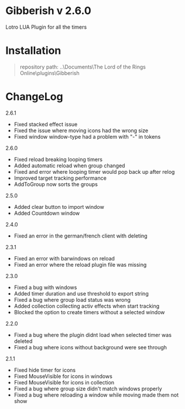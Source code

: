 # Gibberish v 2.6.0

Lotro LUA Plugin for all the timers


# Installation

> repository path: ..\Documents\The Lord of the Rings Online\plugins\Gibberish


# ChangeLog

2.6.1
- Fixed stacked effect issue
- Fixed the issue where moving icons had the wrong size
- Fixed window window-type had a problem with "-" in tokens


2.6.0

- Fixed reload breaking looping timers
- Added automatic reload when group changed
- Fixed and error where looping timer would pop back up after relog
- Improved target tracking performance
- AddToGroup now sorts the groups


2.5.0

- Added clear button to import window
- Added Countdown window


2.4.0

- Fixed an error in the german/french client with deleting


2.3.1

- Fixed an error with barwindows on reload
- Fixed an error where the reload plugin file was missing



2.3.0

- Fixed a bug with windows
- Added timer duration and use threshold to export string
- Fixed a bug where group load status was wrong
- Added collection collecting activ effects when start tracking
- Blocked the option to create timers without a selected window


2.2.0

- Fixed a bug where the plugin didnt load when selected timer was deleted
- Fixed a bug where icons without background were see through


2.1.1

- Fixed hide timer for icons
- Fixed MouseVisible for icons in windows
- Fixed MouseVisible for icons in collection
- Fixed a bug where group size didn't match windows properly
- Fixed a bug where reloading a window while moving made them not show


